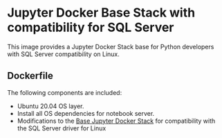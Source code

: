 # Jupyter Docker Base Stack with compatibility for SQL Server

This image provides a Jupyter Docker Stack base for Python developers with SQL Server compatibility on Linux.

## Dockerfile

The following components are included:

* Ubuntu 20.04 OS layer.
* Install all OS dependencies for notebook server.
* Modifications to the [Base Jupyter Docker Stack](https://github.com/jupyter/docker-stacks/tree/master/base-notebook) for compatibility with the SQL Server driver for Linux
